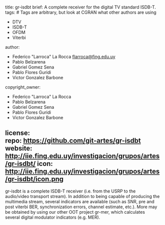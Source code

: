 title: gr-isdbt
brief: A complete receiver for the digital TV standard ISDB-T. 
tags: # Tags are arbitrary, but look at CGRAN what other authors are using
  - DTV 
  - ISDB-T 
  - OFDM 
  - Viterbi 

author: 
  - Federico "Larroca" La Rocca <flarroca@fing.edu.uy> 
  - Pablo Belzarena 
  - Gabriel Gomez Sena 
  - Pablo Flores Guridi 
  - Victor Gonzalez Barbone 

copyright_owner: 
  - Federico "Larroca" La Rocca  
  - Pablo Belzarena 
  - Gabriel Gomez Sena 
  - Pablo Flores Guridi 
  - Victor Gonzalez Barbone 

license:  
repo: https://github.com/git-artes/gr-isdbt
website: http://iie.fing.edu.uy/investigacion/grupos/artes/gr-isdbt/ 
icon: http://iie.fing.edu.uy/investigacion/grupos/artes/gr-isdbt/icon.png  
--- 
gr-isdbt is a complete ISDB-T receiver (i.e. from the USRP to the audio/video transport stream). In addition to being capable of producing the multimedia stream, several indicators are available (such as SNR, pre and post viterbi BER, synchronization errors, channel estimate, etc.). More may be obtained by using our other OOT project gr-mer, which calculates several digital modulator indicators (e.g. MER).  
